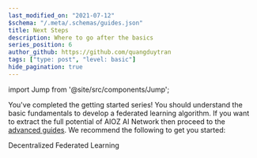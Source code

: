 ```yaml
---
last_modified_on: "2021-07-12"
$schema: "/.meta/.schemas/guides.json"
title: Next Steps
description: Where to go after the basics
series_position: 6
author_github: https://github.com/quangduytran
tags: ["type: post", "level: basic"]
hide_pagination: true
---
```


import Jump from '@site/src/components/Jump';

You've completed the getting started series! You should understand the basic
fundamentals to develop a federated learning algorithm. If you
want to extract the full potential of AIOZ AI Network then proceed to the
[advanced guides][guides.advanced]. We recommend the following to get you
started:

<Jump to="/guides/advanced/dfed-learning/" leftIcon="book">
  Decentralized Federated Learning
</Jump>

[guides.advanced]: /guides/advanced/
